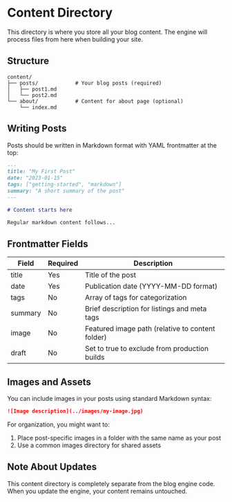 # Content Directory

This directory is where you store all your blog content. The engine will process files from here when building your site.

## Structure

```
content/
├── posts/            # Your blog posts (required)
│   ├── post1.md
│   └── post2.md
└── about/            # Content for about page (optional)
    └── index.md
```

## Writing Posts

Posts should be written in Markdown format with YAML frontmatter at the top:

```markdown
---
title: "My First Post"
date: "2023-01-15"
tags: ["getting-started", "markdown"]
summary: "A short summary of the post"
---

# Content starts here

Regular markdown content follows...
```

## Frontmatter Fields

| Field    | Required | Description                                      |
|----------|----------|--------------------------------------------------|
| title    | Yes      | Title of the post                                |
| date     | Yes      | Publication date (YYYY-MM-DD format)             |
| tags     | No       | Array of tags for categorization                 |
| summary  | No       | Brief description for listings and meta tags     |
| image    | No       | Featured image path (relative to content folder) |
| draft    | No       | Set to true to exclude from production builds    |

## Images and Assets

You can include images in your posts using standard Markdown syntax:

```markdown
![Image description](../images/my-image.jpg)
```

For organization, you might want to:

1. Place post-specific images in a folder with the same name as your post
2. Use a common images directory for shared assets

## Note About Updates

This content directory is completely separate from the blog engine code. When you update the engine, your content remains untouched. 
